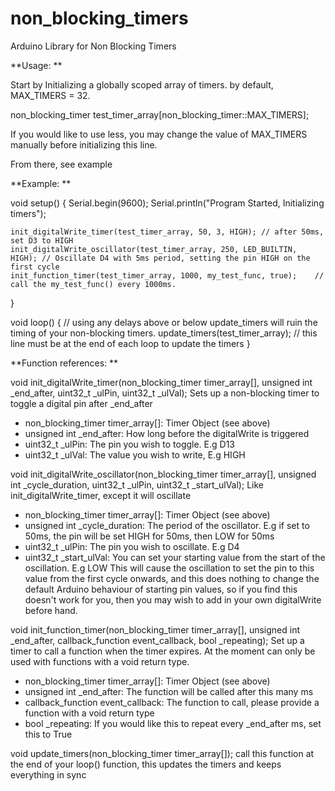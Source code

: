 # non_blocking_timers
Arduino Library for Non Blocking Timers

**Usage:
**

Start by Initializing a globally scoped array of timers. by default, MAX_TIMERS = 32.

non_blocking_timer test_timer_array[non_blocking_timer::MAX_TIMERS];

If you would like to use less, you may change the value of MAX_TIMERS manually before initializing this line.

From there, see example

**Example:
**

void setup() {
    Serial.begin(9600);
    Serial.println("Program Started, Initializing timers");

    init_digitalWrite_timer(test_timer_array, 50, 3, HIGH); // after 50ms, set D3 to HIGH
    init_digitalWrite_oscillator(test_timer_array, 250, LED_BUILTIN, HIGH); // Oscillate D4 with 5ms period, setting the pin HIGH on the first cycle
    init_function_timer(test_timer_array, 1000, my_test_func, true);    // call the my_test_func() every 1000ms.
}

void loop() {
    // using any delays above or below update_timers will ruin the timing of your non-blocking timers. 
    update_timers(test_timer_array); // this line must be at the end of each loop to update the timers
}

**Function references:
**

void init_digitalWrite_timer(non_blocking_timer timer_array[], unsigned int _end_after, uint32_t _ulPin, uint32_t _ulVal);
Sets up a non-blocking timer to toggle a digital pin after _end_after

- non_blocking_timer timer_array[]: Timer Object (see above)
- unsigned int _end_after: How long before the digitalWrite is triggered
- uint32_t _ulPin: The pin you wish to toggle. E.g D13
- uint32_t _ulVal: The value you wish to write, E.g HIGH


void init_digitalWrite_oscillator(non_blocking_timer timer_array[], unsigned int _cycle_duration, uint32_t _ulPin, uint32_t _start_ulVal);
Like init_digitalWrite_timer, except it will oscillate

- non_blocking_timer timer_array[]: Timer Object (see above)
- unsigned int _cycle_duration: The period of the oscillator. E.g if set to 50ms, the pin will be set HIGH for 50ms, then LOW for 50ms
- uint32_t _ulPin: The pin you wish to oscillate. E.g D4
- uint32_t _start_ulVal: You can set your starting value from the start of the oscillation. E.g LOW This will cause the oscillation to set the pin to this value from the first cycle onwards, and this does nothing to change the default Arduino behaviour of starting pin values, so if you find this doesn't work for you, then you may wish to add in your own digitalWrite before hand. 

void init_function_timer(non_blocking_timer timer_array[], unsigned int _end_after, callback_function event_callback, bool _repeating);
Set up a timer to call a function when the timer expires. At the moment can only be used with functions with a void return type.

- non_blocking_timer timer_array[]: Timer Object (see above)
- unsigned int _end_after: The function will be called after this many ms
- callback_function event_callback: The function to call, please provide a function with a void return type
- bool _repeating: If you would like this to repeat every _end_after ms, set this to True

void update_timers(non_blocking_timer timer_array[]);
call this function at the end of your loop() function, this updates the timers and keeps everything in sync
